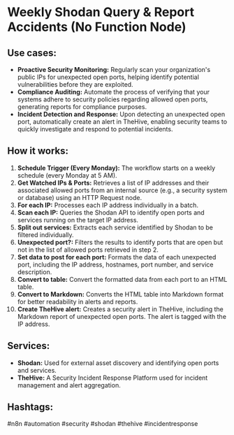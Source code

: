 # Weekly Shodan Query & Report Accidents (No Function Node)

## Use cases:

- **Proactive Security Monitoring:** Regularly scan your organization's public IPs for unexpected open ports, helping identify potential vulnerabilities before they are exploited.
- **Compliance Auditing:** Automate the process of verifying that your systems adhere to security policies regarding allowed open ports, generating reports for compliance purposes.
- **Incident Detection and Response:** Upon detecting an unexpected open port, automatically create an alert in TheHive, enabling security teams to quickly investigate and respond to potential incidents.

## How it works:

1.  **Schedule Trigger (Every Monday):** The workflow starts on a weekly schedule (every Monday at 5 AM).
2.  **Get Watched IPs & Ports:** Retrieves a list of IP addresses and their associated allowed ports from an internal source (e.g., a security system or database) using an HTTP Request node.
3.  **For each IP:** Processes each IP address individually in a batch.
4.  **Scan each IP:** Queries the Shodan API to identify open ports and services running on the target IP address.
5.  **Split out services:** Extracts each service identified by Shodan to be filtered individually.
6.  **Unexpected port?:** Filters the results to identify ports that are open but not in the list of allowed ports retrieved in step 2.
7.  **Set data to post for each port:** Formats the data of each unexpected port, including the IP address, hostnames, port number, and service description.
8.  **Convert to table:** Convert the formatted data from each port to an HTML table.
9.  **Convert to Markdown:** Converts the HTML table into Markdown format for better readability in alerts and reports.
10. **Create TheHive alert:** Creates a security alert in TheHive, including the Markdown report of unexpected open ports. The alert is tagged with the IP address.

## Services:

-   **Shodan:** Used for external asset discovery and identifying open ports and services.
-   **TheHive:** A Security Incident Response Platform used for incident management and alert aggregation.

## Hashtags:

#n8n #automation #security #shodan #thehive #incidentresponse

